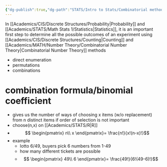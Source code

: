 ```yaml
---
{"dg-publish":true,"dg-path":"STATS/Intro to Stats/Combinatorial methods.md","permalink":"/stats/intro-to-stats/combinatorial-methods/","created":"2024-03-29T19:10:34.066-04:00","updated":"2025-07-07T17:28:36.579-04:00"}
---
```


In [[Academics/CIS/Discrete Structures/Probability\|Probability]] and [[Academics/STATS/Math Stats 1/Statistics\|Statistics]], it is an important first step to determine all the possible outcomes of an experiment using [[Academics/CIS/Discrete Structures/Counting\|Counting]] and [[Academics/MATH/Number Theory/Combinatorial Number Theory\|Combinatorial Number Theory]] methods
- direct enumeration
- permutations
- combinations

# combination formula/binomial coefficient
- gives us the number of ways of choosing x items (w/o replacement) from n distinct items if order of selection is not important
- choose(n,x) on [[Academics/STATS/R\|R]]
- $$  \begin{pmatrix}   n\\   x   \end{pmatrix}= \frac{n!}{x!(n-x)!}$$
- example
	- lotto 6/49, buyers pick 6 numbers from 1-49
	- how many different tickets are possible
	- $$  \begin{pmatrix}   49\\ 6 \end{pmatrix}= \frac{49!}{6!(49-6)!}$$